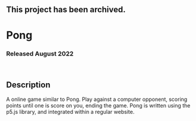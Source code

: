 ## This project has been archived.

# Pong
### Released August 2022

<br/>

## Description
A online game similar to Pong. Play against a computer opponent,
scoring points until one is score on you, ending the game. Pong is
written using the p5.js library, and integrated within a regular
website.
